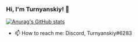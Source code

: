 ### Hi, I'm Turnyanskiy! 👋

[![Anurag's GitHub stats](https://github-readme-stats.vercel.app/api?username=Turnyanskiy)](https://github.com/anuraghazra/github-readme-stats)

- 📫 How to reach me: Discord, Turnyanskiy#6283
